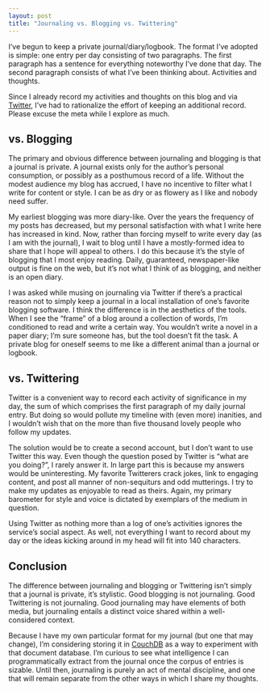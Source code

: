 ```yaml
---
layout: post
title: "Journaling vs. Blogging vs. Twittering"
---
```





I’ve begun to keep a private journal/diary/logbook. The format I’ve adopted is simple: one entry per day consisting of two paragraphs. The first paragraph has a sentence for everything noteworthy I’ve done that day. The second paragraph consists of what I’ve been thinking about. Activities and thoughts.

Since I already record my activities and thoughts on this blog and via [Twitter](http://twitter.com/al3x), I’ve had to rationalize the effort of keeping an additional record. Please excuse the meta while I explore as much.

vs. Blogging
------------

The primary and obvious difference between journaling and blogging is that a journal is private. A journal exists only for the author’s personal consumption, or possibly as a posthumous record of a life. Without the modest audience my blog has accrued, I have no incentive to filter what I write for content or style. I can be as dry or as flowery as I like and nobody need suffer.

My earliest blogging was more diary-like. Over the years the frequency of my posts has decreased, but my personal satisfaction with what I write here has increased in kind. Now, rather than forcing myself to write every day (as I am with the journal), I wait to blog until I have a mostly-formed idea to share that I hope will appeal to others. I do this because it’s the style of blogging that I most enjoy reading. Daily, guaranteed, newspaper-like output is fine on the web, but it’s not what I think of as blogging, and neither is an open diary.

I was asked while musing on journaling via Twitter if there’s a practical reason not to simply keep a journal in a local installation of one’s favorite blogging software. I think the difference is in the aesthetics of the tools. When I see the “frame” of a blog around a collection of words, I’m conditioned to read and write a certain way. You wouldn’t write a novel in a paper diary; I’m sure someone has, but the tool doesn’t fit the task. A private blog for oneself seems to me like a different animal than a journal or logbook.

vs. Twittering
--------------

Twitter is a convenient way to record each activity of significance in my day, the sum of which comprises the first paragraph of my daily journal entry. But doing so would pollute my timeline with (even more) inanities, and I wouldn’t wish that on the more than five thousand lovely people who follow my updates.

The solution would be to create a second account, but I don’t want to use Twitter this way. Even though the question posed by Twitter is “what are you doing?”, I rarely answer it. In large part this is because my answers would be uninteresting. My favorite Twitterers crack jokes, link to engaging content, and post all manner of non-sequiturs and odd mutterings. I try to make my updates as enjoyable to read as theirs. Again, my primary barometer for style and voice is dictated by exemplars of the medium in question.

Using Twitter as nothing more than a log of one’s activities ignores the service’s social aspect. As well, not everything I want to record about my day or the ideas kicking around in my head will fit into 140 characters.

Conclusion
----------

The difference between journaling and blogging or Twittering isn’t simply that a journal is private, it’s stylistic. Good blogging is not journaling. Good Twittering is not journaling. Good journaling may have elements of both media, but journaling entails a distinct voice shared within a well-considered context.

Because I have my own particular format for my journal (but one that may change), I’m considering storing it in [CouchDB](http://couchdb.apache.org/) as a way to experiment with that document database. I’m curious to see what intelligence I can programmatically extract from the journal once the corpus of entries is sizable. Until then, journaling is purely an act of mental discipline, and one that will remain separate from the other ways in which I share my thoughts.
